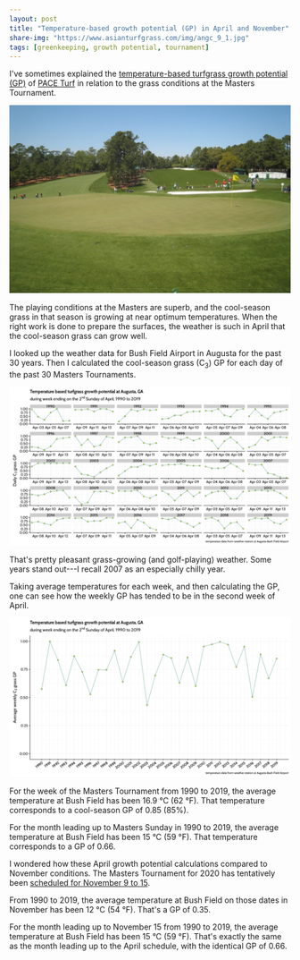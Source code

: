 ```yaml
---
layout: post
title: "Temperature-based growth potential (GP) in April and November"
share-img: "https://www.asianturfgrass.com/img/angc_9_1.jpg"
tags: [greenkeeping, growth potential, tournament]
---
```


I've sometimes explained the [temperature-based turfgrass growth potential (GP)](https://www.blog.asianturfgrass.com/2014/07/number-between-1-0-using-the-turfgrass-growth-potential.html) of [PACE Turf](https://www.paceturf.org/) in relation to the grass conditions at the Masters Tournament.

![view from behind 9 green at Augusta National GC during the Masters Tournament](/img/angc_9_1.jpg)

The playing conditions at the Masters are superb, and the cool-season grass in that season is growing at near optimum temperatures. When the right work is done to prepare the surfaces, the weather is such in April that the cool-season grass can grow well.

I looked up the weather data for Bush Field Airport in Augusta for the past 30 years. Then I calculated the cool-season grass (C<sub>3</sub>) GP for each day of the past 30 Masters Tournaments.

![30 years of GP in April in Augusta](/img/bush_field_gp.png)

That's pretty pleasant grass-growing (and golf-playing) weather. Some years stand out---I recall 2007 as an especially chilly year.

Taking average temperatures for each week, and then calculating the GP, one can see how the weekly GP has tended to be in the second week of April.

![30 years of weekly GP in April in Augusta](/img/bush_field_gp_weekly.png)

For the week of the Masters Tournament from 1990 to 2019, the average temperature at Bush Field has been 16.9 °C (62 °F). That temperature corresponds to a cool-season GP of 0.85 (85%). 

For the month leading up to Masters Sunday in 1990 to 2019, the average temperature at Bush Field has been 15 °C (59 °F). That temperature corresponds to a GP of 0.66.

I wondered how these April growth potential calculations compared to November conditions. The Masters Tournament for 2020 has tentatively been [scheduled for November 9 to 15](https://www.masters.com/en_US/news/articles/2020-04-06/2020_masters_targeting_november_915.html).

From 1990 to 2019, the average temperature at Bush Field on those dates in November has been 12 °C (54 °F). That's a GP of 0.35.

For the month leading up to November 15 from 1990 to 2019, the average temperature at Bush Field has been 15 °C (59 °F). That's exactly the same as the month leading up to the April schedule, with the identical GP of 0.66.
